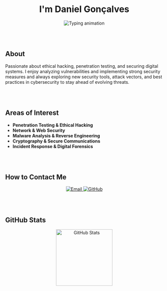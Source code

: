 <h1 align="center">I'm Daniel Gonçalves</h1>

<p align="center">
  <img src="https://readme-typing-svg.herokuapp.com?font=Fira+Code&weight=600&size=25&pause=1000&color=000000&center=true&vCenter=true&width=500&lines=Cybersecurity+Enthusiast;Passionate+about+Ethical+Hacking;Exploring+Digital+Security" alt="Typing animation" />
</p>

<br><br>

## About 
Passionate about ethical hacking, penetration testing, and securing digital systems. I enjoy analyzing vulnerabilities and implementing strong security measures and always exploring new security tools, attack vectors, and best practices in cybersecurity to stay ahead of evolving threats.

<br><br>

## Areas of Interest
- **Penetration Testing & Ethical Hacking**
- **Network & Web Security**
- **Malware Analysis & Reverse Engineering**
- **Cryptography & Secure Communications**
- **Incident Response & Digital Forensics**

<br><br>

## How to Contact Me
<div align="center">
  <a href="mailto:daniiellcg@gmail.com">
    <img src="https://img.shields.io/badge/-daniiellcg@gmail.com-D14836?style=for-the-badge&logo=gmail&logoColor=white" alt="Email" />
  </a>
  <a href="https://github.com/danielcatgon04">
    <img src="https://img.shields.io/badge/-GitHub-181717?style=for-the-badge&logo=github&logoColor=white" alt="GitHub" />
  </a>
</div>

<br><br>

## GitHub Stats
<div align="center">
  <img src="https://github-readme-stats.vercel.app/api?username=daniielcg&show_icons=true&theme=tokyonight&hide=stars" alt="GitHub Stats" height="180"/>
</div>

<br><br>
